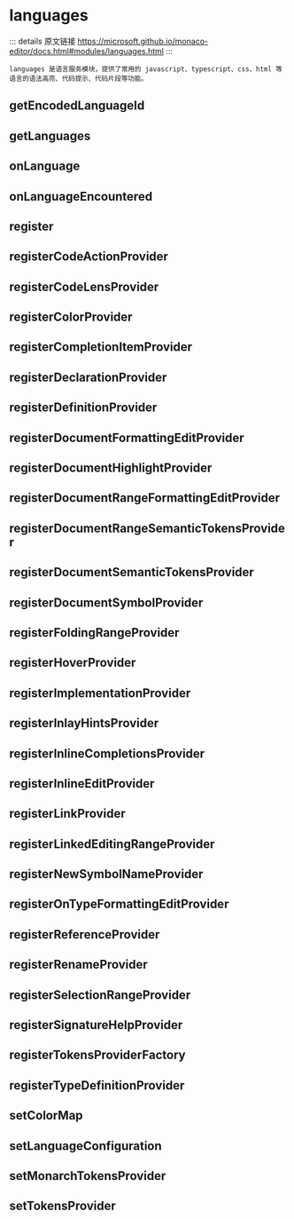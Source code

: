 # languages
        
::: details 原文链接
https://microsoft.github.io/monaco-editor/docs.html#modules/languages.html
:::

    languages 是语言服务模块，提供了常用的 javascript、typescript、css、html 等语言的语法高亮、代码提示、代码片段等功能。

## getEncodedLanguageId
<!--@include: ./languages/getEncodedLanguageId.md{6,}-->

## getLanguages
<!--@include: ./languages/getLanguages.md{6,}-->

## onLanguage
<!--@include: ./languages/onLanguage.md{6,}-->

## onLanguageEncountered
<!--@include: ./languages/onLanguageEncountered.md{6,}-->

## register
<!--@include: ./languages/register.md{6,}-->

## registerCodeActionProvider
<!--@include: ./languages/registerCodeActionProvider.md{6,}-->

## registerCodeLensProvider
<!--@include: ./languages/registerCodeLensProvider.md{6,}-->

## registerColorProvider
<!--@include: ./languages/registerColorProvider.md{6,}-->

## registerCompletionItemProvider
<!--@include: ./languages/registerCompletionItemProvider.md{6,}-->

## registerDeclarationProvider
<!--@include: ./languages/registerDeclarationProvider.md{6,}-->

## registerDefinitionProvider
<!--@include: ./languages/registerDefinitionProvider.md{6,}-->

## registerDocumentFormattingEditProvider
<!--@include: ./languages/registerDocumentFormattingEditProvider.md{6,}-->

## registerDocumentHighlightProvider
<!--@include: ./languages/registerDocumentHighlightProvider.md{6,}-->

## registerDocumentRangeFormattingEditProvider
<!--@include: ./languages/registerDocumentRangeFormattingEditProvider.md{6,}-->

## registerDocumentRangeSemanticTokensProvider
<!--@include: ./languages/registerDocumentRangeSemanticTokensProvider.md{6,}-->

## registerDocumentSemanticTokensProvider
<!--@include: ./languages/registerDocumentSemanticTokensProvider.md{6,}-->

## registerDocumentSymbolProvider
<!--@include: ./languages/registerDocumentSymbolProvider.md{6,}-->

## registerFoldingRangeProvider
<!--@include: ./languages/registerFoldingRangeProvider.md{6,}-->

## registerHoverProvider
<!--@include: ./languages/registerHoverProvider.md{6,}-->

## registerImplementationProvider
<!--@include: ./languages/registerImplementationProvider.md{6,}-->

## registerInlayHintsProvider
<!--@include: ./languages/registerInlayHintsProvider.md{6,}-->

## registerInlineCompletionsProvider
<!--@include: ./languages/registerInlineCompletionsProvider.md{6,}-->

## registerInlineEditProvider
<!--@include: ./languages/registerInlineEditProvider.md{6,}-->

## registerLinkProvider
<!--@include: ./languages/registerLinkProvider.md{6,}-->

## registerLinkedEditingRangeProvider
<!--@include: ./languages/registerLinkedEditingRangeProvider.md{6,}-->

## registerNewSymbolNameProvider
<!--@include: ./languages/registerNewSymbolNameProvider.md{6,}-->

## registerOnTypeFormattingEditProvider
<!--@include: ./languages/registerOnTypeFormattingEditProvider.md{6,}-->

## registerReferenceProvider
<!--@include: ./languages/registerReferenceProvider.md{6,}-->

## registerRenameProvider
<!--@include: ./languages/registerRenameProvider.md{6,}-->

## registerSelectionRangeProvider
<!--@include: ./languages/registerSelectionRangeProvider.md{6,}-->

## registerSignatureHelpProvider
<!--@include: ./languages/registerSignatureHelpProvider.md{6,}-->

## registerTokensProviderFactory
<!--@include: ./languages/registerTokensProviderFactory.md{6,}-->

## registerTypeDefinitionProvider
<!--@include: ./languages/registerTypeDefinitionProvider.md{6,}-->

## setColorMap
<!--@include: ./languages/setColorMap.md{6,}-->

## setLanguageConfiguration
<!--@include: ./languages/setLanguageConfiguration.md{6,}-->

## setMonarchTokensProvider
<!--@include: ./languages/setMonarchTokensProvider.md{6,}-->

## setTokensProvider
<!--@include: ./languages/setTokensProvider.md{6,}-->
